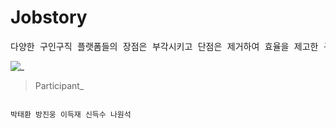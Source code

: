 # Jobstory
<pre>
다양한 구인구직 플랫폼들의 장점은 부각시키고 단점은 제거하여 효율을 제고한 구인구직 사이트
</pre>

![_](https://user-images.githubusercontent.com/43169472/50580182-eca6a580-0e8e-11e9-8f71-529abe5099d8.PNG)





> Participant_
<code>
박태환 방진웅 이득재 신득수 나원석
</code
  
  




